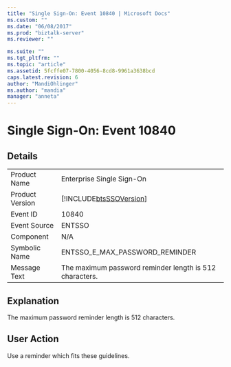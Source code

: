 ```yaml
---
title: "Single Sign-On: Event 10840 | Microsoft Docs"
ms.custom: ""
ms.date: "06/08/2017"
ms.prod: "biztalk-server"
ms.reviewer: ""

ms.suite: ""
ms.tgt_pltfrm: ""
ms.topic: "article"
ms.assetid: 5fcffe07-7800-4056-8cd8-9961a3638bcd
caps.latest.revision: 6
author: "MandiOhlinger"
ms.author: "mandia"
manager: "anneta"
---
```

# Single Sign-On: Event 10840
## Details  
  
|                 |                                                            |
|-----------------|------------------------------------------------------------|
|  Product Name   |                 Enterprise Single Sign-On                  |
| Product Version | [!INCLUDE[btsSSOVersion](../includes/btsssoversion-md.md)] |
|    Event ID     |                           10840                            |
|  Event Source   |                           ENTSSO                           |
|    Component    |                            N/A                             |
|  Symbolic Name  |               ENTSSO_E_MAX_PASSWORD_REMINDER               |
|  Message Text   |  The maximum password reminder length is 512 characters.   |
  
## Explanation  
 The maximum password reminder length is 512 characters.  
  
## User Action  
 Use a reminder which fits these guidelines.
